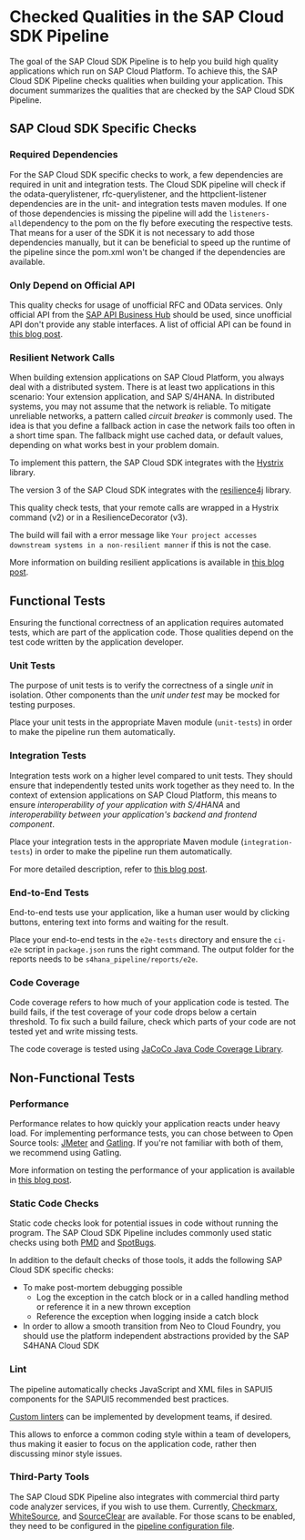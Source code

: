 # Checked Qualities in the SAP Cloud SDK Pipeline

The goal of the SAP Cloud SDK Pipeline is to help you build high quality applications which run on SAP Cloud Platform.
To achieve this, the SAP Cloud SDK Pipeline checks qualities when building your application.
This document summarizes the qualities that are checked by the SAP Cloud SDK Pipeline.

## SAP Cloud SDK Specific Checks

### Required Dependencies

For the SAP Cloud SDK specific checks to work, a few dependencies are required in unit and integration tests.
The Cloud SDK pipeline will check if the odata-querylistener, rfc-querylistener, and the httpclient-listener dependencies are in the unit- and integration tests maven modules. If one of those dependencies is missing the pipeline will add the `listeners-all`dependency to the pom on the fly before executing the respective tests. That means for a user of the SDK it is not necessary to add those dependencies manually, but it can be beneficial to speed up the runtime of the pipeline since the pom.xml won't be changed if the dependencies are available.

### Only Depend on Official API

This quality checks for usage of unofficial RFC and OData services.
Only official API from the [SAP API Business Hub](https://api.sap.com/) should be used, since unofficial API don't provide any stable interfaces.
A list of official API can be found in [this blog post](https://blogs.sap.com/2017/09/22/quality-checks/).

### Resilient Network Calls

When building extension applications on SAP Cloud Platform, you always deal with a distributed system.
There is at least two applications in this scenario: Your extension application, and SAP S/4HANA.
In distributed systems, you may not assume that the network is reliable.
To mitigate unreliable networks, a pattern called _circuit breaker_ is commonly used.
The idea is that you define a fallback action in case the network fails too often in a short time span.
The fallback might use cached data, or default values, depending on what works best in your problem domain.

To implement this pattern, the SAP Cloud SDK integrates with the [Hystrix](https://github.com/Netflix/Hystrix) library.

The version 3 of the SAP Cloud SDK integrates with the [resilience4j](https://github.com/resilience4j/resilience4j) library.

This quality check tests, that your remote calls are wrapped in a Hystrix command (v2) or in a ResilienceDecorator (v3).

The build will fail with a error message like `Your project accesses downstream systems in a non-resilient manner` if this is not the case.

More information on building resilient applications is available in [this blog post](https://blogs.sap.com/2017/06/23/step-5-resilience-with-hystrix/).

## Functional Tests

Ensuring the functional correctness of an application requires automated tests, which are part of the application code.
Those qualities depend on the test code written by the application developer.

### Unit Tests

The purpose of unit tests is to verify the correctness of a single _unit_ in isolation.
Other components than the _unit under test_ may be mocked for testing purposes.

Place your unit tests in the appropriate Maven module (`unit-tests`) in order to make the pipeline run them automatically.

### Integration Tests

Integration tests work on a higher level compared to unit tests.
They should ensure that independently tested units work together as they need to.
In the context of extension applications on SAP Cloud Platform, this means to ensure _interoperability of your application with S/4HANA_ and _interoperability between your application's backend and frontend component_.

Place your integration tests in the appropriate Maven module (`integration-tests`) in order to make the pipeline run them automatically.

For more detailed description, refer to [this blog post](https://blogs.sap.com/2017/09/19/step-12-with-sap-s4hana-cloud-sdk-automated-testing/).

### End-to-End Tests

End-to-end tests use your application, like a human user would by clicking buttons, entering text into forms and waiting for the result.

Place your end-to-end tests in the `e2e-tests` directory and ensure the `ci-e2e` script in `package.json` runs the right command.
The output folder for the reports needs to be `s4hana_pipeline/reports/e2e`.

### Code Coverage

Code coverage refers to how much of your application code is tested.
The build fails, if the test coverage of your code drops below a certain threshold.
To fix such a build failure, check which parts of your code are not tested yet and write missing tests.

The code coverage is tested using [JaCoCo Java Code Coverage Library](https://www.eclemma.org/jacoco/).

## Non-Functional Tests

### Performance

Performance relates to how quickly your application reacts under heavy load.
For implementing performance tests, you can chose between to Open Source tools: [JMeter](https://jmeter.apache.org/) and [Gatling](https://gatling.io/).
If you're not familiar with both of them, we recommend using Gatling.

More information on testing the performance of your application is available in [this blog post](https://blogs.sap.com/2018/01/11/step-23-with-sap-s4hana-cloud-sdk-performance-tests/).

### Static Code Checks

Static code checks look for potential issues in code without running the program.
The SAP Cloud SDK Pipeline includes commonly used static checks using both [PMD](https://pmd.github.io/) and [SpotBugs](https://spotbugs.github.io/).

In addition to the default checks of those tools, it adds the following SAP Cloud SDK specific checks:

* To make post-mortem debugging possible
    * Log the exception in the catch block or in a called handling method or reference it in a new thrown exception
    * Reference the exception when logging inside a catch block
* In order to allow a smooth transition from Neo to Cloud Foundry, you should use the platform independent abstractions provided by the SAP S4HANA Cloud SDK

### Lint

The pipeline automatically checks JavaScript and XML files in SAPUI5 components for the SAPUI5 recommended best practices.

[Custom linters](https://github.com/SAP/cloud-s4-sdk-pipeline/blob/master/doc/pipeline/extensibility.md#custom-linters) can be implemented by development teams, if desired.

This allows to enforce a common coding style within a team of developers, thus making it easier to focus on the application code, rather then discussing minor style issues.

### Third-Party Tools

The SAP Cloud SDK Pipeline also integrates with commercial third party code analyzer services, if you wish to use them.
Currently, [Checkmarx](https://www.checkmarx.com/), [WhiteSource](https://www.whitesourcesoftware.com/), and [SourceClear](https://www.sourceclear.com/) are available.
For those scans to be enabled, they need to be configured in the [pipeline configuration file](../../configuration.md).
